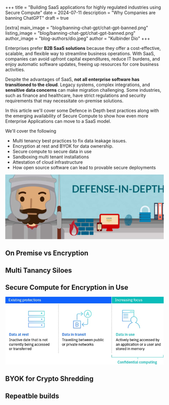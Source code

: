 +++
title = "Building SaaS applications for highly regulated industries using Secure Compute"
date = 2024-07-11
description = "Why Companies are banning ChatGPT"
draft = true

[extra]
main_image = "blog/banning-chat-gpt/chat-gpt-banned.png"
listing_image = "blog/banning-chat-gpt/chat-gpt-banned.png"
author_image = "blog-authors/dio.jpeg"
author = "Kulbinder Dio"
+++

Enterprises prefer **B2B SaaS solutions** because they offer a cost-effective, scalable, and flexible way to streamline business operations. With SaaS, companies can avoid upfront capital expenditures, reduce IT burdens, and enjoy automatic software updates, freeing up resources for core business activities.

Despite the advantages of SaaS, **not all enterprise software has transitioned to the cloud**. Legacy systems, complex integrations, and **sensitive data concerns** can make migration challenging. Some industries, such as finance and healthcare, have strict regulations and security requirements that may necessitate on-premise solutions.

In this article we'll cover some Defence in Depth best practices along with the emerging availability of Secure Compute to show how even more Enterprise Applications can move to a SaaS model.

We'll cover the following

- Multi tenancy best practices to fix data leakage issues.
- Encryption at rest and BYOK for data ownership.
- Secure compute to secure data in use
- Sandboxing multi tenant installations
- Attestation of cloud infrastructure
- How open source software can lead to provable secure deployments



![alt text](defense-in-depth.jpg "Deffence in Depth")

## On Premise vs Encryption

## Multi Tanancy Siloes

## Secure Compute for Encryption in Use

![alt text](confidential-compute.jpeg "Confidential Compute")

## BYOK for Crypto Shredding

## Repeatble builds


